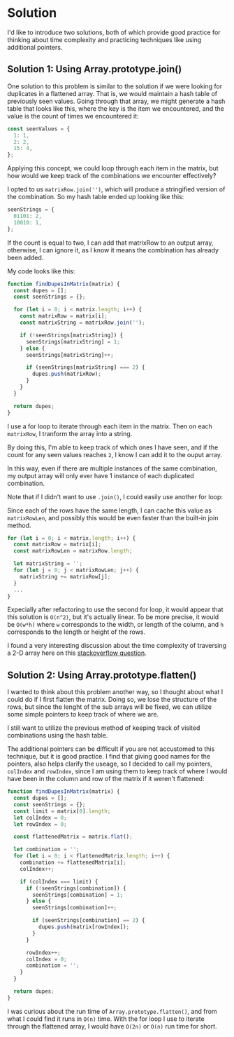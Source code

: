 # Solution

I'd like to introduce two solutions, both of which provide good practice for thinking about time complexity and practicing techniques like using additional pointers.

## Solution 1: Using Array.prototype.join()

One solution to this problem is similar to the solution if we were looking for duplicates in a flattened array. That is, we would maintain a hash table of previously seen values. Going through that array, we might generate a hash table that looks like this, where the key is the item we encountered, and the value is the count of times we encountered it:

```js
const seenValues = {
  1: 1,
  2: 2,
  15: 4,
};
```

Applying this concept, we could loop through each item in the matrix, but how would we keep track of the combinations we encounter effectively?

I opted to us `matrixRow.join('')`, which will produce a stringified version of the combination. So my hash table ended up looking like this:

```js
seenStrings = {
  01101: 2,
  10010: 1,
};
```

If the count is equal to two, I can add that matrixRow to an output array, otherwise, I can ignore it, as I know it means the combination has already been added.

My code looks like this:

```js
function findDupesInMatrix(matrix) {
  const dupes = [];
  const seenStrings = {};

  for (let i = 0; i < matrix.length; i++) {
    const matrixRow = matrix[i];
    const matrixString = matrixRow.join('');

    if (!seenStrings[matrixString]) {
      seenStrings[matrixString] = 1;
    } else {
      seenStrings[matrixString]++;

      if (seenStrings[matrixString] === 2) {
        dupes.push(matrixRow);
      }
    }
  }

  return dupes;
}
```

I use a for loop to iterate through each item in the matrix. Then on each `matrixRow`, I tranform the array into a string.

By doing this, I'm able to keep track of which ones I have seen, and if the count for any seen values reaches `2`, I know I can add it to the ouput array.

In this way, even if there are multiple instances of the same combination, my output array will only ever have 1 instance of each duplicated combination.

Note that if I didn't want to use `.join()`, I could easily use another for loop:

Since each of the rows have the same length, I can cache this value as `matrixRowLen`, and possibly this would be even faster than the built-in join method.

```js
for (let i = 0; i < matrix.length; i++) {
  const matrixRow = matrix[i];
  const matrixRowLen = matrixRow.length;

  let matrixString = '';
  for (let j = 0; j < matrixRowLen; j++) {
    matrixString += matrixRow[j];
  }
  ...
}
```

Expecially after refactoring to use the second for loop, it would appear that this solution is `O(n^2)`, but it's actually linear. To be more precise, it would be `O(w*h)` where `w` corresponds to the width, or length of the column, and `h` corresponds to the length or height of the rows.

I found a very interesting discussion about the time complexity of traversing a 2-D array here on this [stackoverflow question](https://stackoverflow.com/questions/30100847/what-is-the-time-complexity-of-traversing-a-2d-array).

## Solution 2: Using Array.prototype.flatten()

I wanted to think about this problem another way, so I thought about what I could do if I first flatten the matrix. Doing so, we lose the structure of the rows, but since the lenght of the sub arrays will be fixed, we can utilize some simple pointers to keep track of where we are.

I still want to utilize the previous method of keeping track of visited combinations using the hash table.

The additional pointers can be difficult if you are not accustomed to this technique, but it is good practice. I find that giving good names for the pointers, also helps clarify the useage, so I decided to call my pointers, `colIndex` and `rowIndex`, since I am using them to keep track of where I would have been in the column and row of the matrix if it weren't flattened:

```js
function findDupesInMatrix(matrix) {
  const dupes = [];
  const seenStrings = {};
  const limit = matrix[0].length;
  let colIndex = 0;
  let rowIndex = 0;

  const flattenedMatrix = matrix.flat();

  let combination = '';
  for (let i = 0; i < flattenedMatrix.length; i++) {
    combination += flattenedMatrix[i];
    colIndex++;

    if (colIndex === limit) {
      if (!seenStrings[combination]) {
        seenStrings[combination] = 1;
      } else {
        seenStrings[combination]++;

        if (seenStrings[combination] == 2) {
          dupes.push(matrix[rowIndex]);
        }
      }

      rowIndex++;
      colIndex = 0;
      combination = '';
    }
  }

  return dupes;
}
```

I was curious about the run time of `Array.prototype.flatten()`, and from what I could find it runs in `O(n)` time. With the for loop I use to iterate through the flattened array, I would have `O(2n)` or `O(n)` run time for short.
